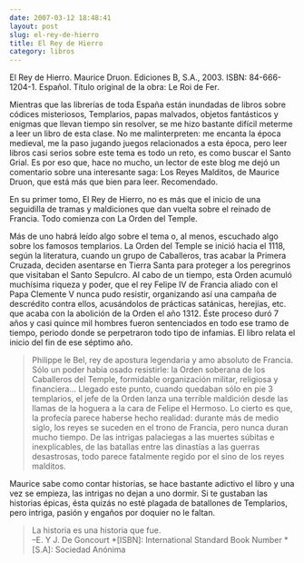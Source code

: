 ```yaml
---
date: 2007-03-12 18:48:41
layout: post
slug: el-rey-de-hierro
title: El Rey de Hierro
category: libros
---
```


El Rey de Hierro. Maurice Druon. Ediciones B, S.A., 2003. ISBN: 84-666-1204-1. Español. Título original de la obra: Le Roi de Fer.





Mientras que las librerías de toda España están inundadas de libros sobre códices misteriosos, Templarios, papas malvados, objetos fantásticos y enigmas que llevan tiempo sin resolver, se me hizo bastante difícil meterme a leer un libro de esta clase. No me malinterpreten: me encanta la época medieval, me la paso jugando juegos relacionados a esta época, pero leer libros casi serios sobre este tema es todo un reto, es como buscar el Santo Grial. Es por eso que, hace no mucho, un lector de este blog me dejó un comentario sobre una interesante saga: Los Reyes Malditos, de Maurice Druon, que está más que bien para leer. Recomendado.





En su primer tomo, El Rey de Hierro, no es más que el inicio de una seguidilla de tramas y maldiciones que dan vuelta sobre el reinado de Francia. Todo comienza con La Orden del Temple.



Más de uno habrá leído algo sobre el tema o, al menos, escuchado algo sobre los famosos templarios. La Orden del Temple se inició hacia el 1118, según la literatura, cuando un grupo de Caballeros, tras acabar la Primera Cruzada, deciden asentarse en Tierra Santa para proteger a los peregrinos que visitaban el Santo Sepulcro. Al cabo de un tiempo, esta Orden acumuló muchísima riqueza y poder, que el rey Felipe IV de Francia aliado con el Papa Clemente V nunca pudo resistir, organizando así una campaña de descrédito contra ellos, acusándolos de prácticas satánicas, herejías, etc. que acaba con la abolición de la Orden el año 1312. Éste proceso duró 7 años y casi quince mil hombres fueron sentenciados en todo ese tramo de tiempo, periodo donde se perpetraron todo tipo de infamias. El libro relata el inicio del fin de ese séptimo año.





>

>
> Philippe le Bel, rey de apostura legendaria y amo absoluto de Francia. Sólo un poder había osado resistirle: la Orden soberana de los Caballeros del Temple, formidable organización militar, religiosa y financiera... Llegado este punto, cuando quedaban sólo en pie 3 templarios, el jefe de la Orden lanza una terrible maldición desde las llamas de la hoguera a la cara de Felipe el Hermoso. Lo cierto es que, la profecía parece haberse hecho realidad: durante más de medio siglo, los reyes se suceden en el trono de Francia, pero nunca duran mucho tiempo. De las intrigas palaciegas a las muertes súbitas e inexplicables, de las batallas entre las dinastías a las guerras desastrosas, todo parece fatalmente regido por el sino de los reyes malditos.





Maurice sabe como contar historias, se hace bastante adictivo el libro y una vez se empieza, las intrigas no dejan a uno dormir. Si te gustaban las historias épicas, ésta quizás no esté plagada de batallones de Templarios, pero intriga, pasión y engaños por doquier no le faltan.





> La historia es una historia que fue.  
–E. Y J. De Goncourt
  *[ISBN]: International Standard Book Number
  *[S.A]: Sociedad Anónima
